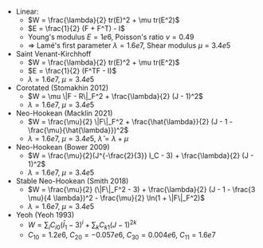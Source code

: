 - Linear:
  - $W = \frac{\lambda}{2} tr(E)^2 + \mu tr(E^2)$
  - $E = \frac{1}{2} (F + F^T) - I$
  - Young's modulus $E = 1e6$, Poisson's ratio $\nu = 0.49$
  - => Lamé's first parameter $\lambda = 1.6e7$, Shear modulus $\mu = 3.4e5$
- Saint Venant-Kirchhoff
  - $W = \frac{\lambda}{2} tr(E)^2 + \mu tr(E^2)$
  - $E = \frac{1}{2} (F^TF - I)$
  - $\lambda = 1.6e7$, $\mu = 3.4e5$
- Corotated (Stomakhin 2012)
  - $W = \mu \|F - R\|_F^2 + \frac{\lambda}{2} (J - 1)^2$
  - $\lambda = 1.6e7$, $\mu = 3.4e5$
- Neo-Hookean (Macklin 2021)
  - $W = \frac{\mu}{2} \|F\|_F^2 + \frac{\hat{\lambda}}{2} (J - 1 - \frac{\mu}{\hat{\lambda}})^2$
  - $\lambda = 1.6e7$, $\mu = 3.4e5$, $\hat{\lambda} = \lambda + \mu$
- Neo-Hookean (Bower 2009)
  - $W = \frac{\mu}{2}(J^{-\frac{2}{3}} I_C - 3) + \frac{\lambda}{2} (J - 1)^2$
  - $\lambda = 1.6e7$, $\mu = 3.4e5$
- Stable Neo-Hookean (Smith 2018)
  - $W = \frac{\mu}{2} (\|F\|_F^2 - 3) + \frac{\lambda}{2} (J - 1 - \frac{3 \mu}{4 \lambda})^2 - \frac{\mu}{2} \ln(1 + \|F\|_F^2)$
  - $\lambda = 1.6e7$, $\mu = 3.4e5$
- Yeoh (Yeoh 1993)
  - $W = \sum_i C_{i0} (\bar{I}_1 - 3)^i + \sum_k C_{k1} (J - 1)^{2k}$
  - $C_{10} = 1.2e6$, $C_{20} = -0.057e6$, $C_{30} = 0.004e6$, $C_{11} = 1.6e7$
